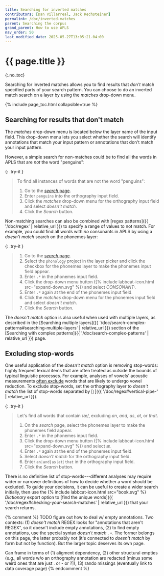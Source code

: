 ```yaml
---
title: Searching for inverted matches
contributors: [Dan Villarreal, Jack Rechsteiner]
permalink: /doc/inverted-matches
parent: Searching the corpus
grand_parent: How to use APLS
nav_order: 50
last_modified_date: 2025-05-27T13:05:21-04:00
---
```


# {{ page.title }}
{:.no_toc}

Searching for inverted matches allows you to find results that *don't* match specified parts of your search pattern.
You can choose to do an inverted match search on a layer by using the _matches_ drop-down menu.

{% include page_toc.html collapsible=true %}

## Searching for results that don't match

The _matches_ drop-down menu is located below the layer name of the input field.
This drop-down menu lets you select whether the search will identify annotations that match your input pattern or annotations that don't match your input pattern.

However, a simple search for non-matches could be to find all the words in APLS that are *not* the word "penguins":

{: .try-it }
> To find all instances of words that are not the word "penguins":
> 1. Go to the [_search_ page](https://apls.pitt.edu/labbcat/search).
> 1. Enter `penguins` into the orthography input field.
> 1. Click the _matches_ drop-down menu for the orthography input field and select _doesn't match_.
> 1. Click the _Search_ button.

Non-matching searches can also be combined with [regex patterns]({{ '/doc/regex' | relative_url }}) to specify a range of values to not match.
For example, you could find all words with _no_ consonants in APLS by using a _doesn't match_ search on the <span class="layer">phonemes</span> layer:

{: .try-it }
> 1. Go to the [_search_ page](https://apls.pitt.edu/labbcat/search).
> 1. Select the `phonology` project in the layer picker and click the checkbox for the <span class="layer">phonemes</span> layer to make the phonemes input field appear.
> 1. Enter `.*` in the phonemes input field.
> 1. Click the drop-down menu button ({% include labbcat-icon.html src="expand-down.svg" %}) and select _CONSONANT:_.
> 1. Enter `.*` again at the end of the phonemes input field.
> 1. Click the _matches_ drop-down menu for the phonemes input field and select _doesn't match_.
> 1. Click the _Search_ button.

The _doesn't match_ option is also useful when used with multiple layers, as described in the [Searching multiple layers]({{ '/doc/search-complex-patterns#searching-multiple-layers' | relative_url }}) section of the [Searching with complex patterns]({{ '/doc/search-complex-patterns' | relative_url }}) page.

## Excluding stop-words

One useful application of the _doesn't match_ option is removing stop-words: highly frequent lexical items that are often treated as outside the bounds of typical linguistic processes.
For example, analyses of vowels' acoustic measurements [often exclude](https://doi.org/10.1515/lingvan-2022-0065) words that are likely to undergo vowel reduction.
To exclude stop-words, set the <span class="layer">orthography</span> layer to _doesn't match_ the list of stop-words separated by [`|`]({{ '/doc/regex#vertical-pipe-' | relative_url }}).

{: .try-it }
> Let's find all words that contain /æ/, excluding _an_, _and_, _as_, _at_, or _that_.
> 1. On the _search_ page, select the <span class="layer">phonemes</span> layer to make the phonemes field appear.
> 1. Enter `.*` in the phonemes input field.
> 1. Click the drop-down menu button ({% include labbcat-icon.html src="expand-down.svg" %}) and select _æ_. <!-- Currently this incorrectly enters `{` -- will be fixed in APLS-Dev! -->
> 1. Enter `.*` again at the end of the phonemes input field.
> 1. Select _doesn't match_ for the orthography input field.
> 1. Enter `an|and|as|at|that` in the orthography input field.
> 1. Click the _Search_ button.

There is no definitive list of stop-words---different analyses may require wider or narrower definitions of how to decide whether a word should be excluded.
To guide your decisions, it can be useful to create a wider search initially, then use the {% include labbcat-icon.html src="book.svg" %} _Dictionary_ export option to [find the unique words]({{ '/doc/regex#checking-your-search-matches' | relative_url }}) that your search returns.

{% comment %}
TODO figure out how to deal w/ empty annotations.
Two contexts: (1) _doesn't match_ REGEX looks for "annotations that aren't REGEX", so it doesn't include empty annotations, (2) to find empty annotations, use the special syntax _doesn't match_ `.+`.
The former belongs on this page, the latter probably not (it's connected to _doesn't match_ by form but not by function).
But the larger topic deserves its own page.

Can frame in terms of (1) aligment dependency, (2) other structural empties (e.g., all words w/o an orthography annotation are redacted [minus some weird ones that are just . or - or ?]), (3) rando missings (eventually link to data coverage page)
{% endcomment %}

